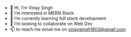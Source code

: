 - 👋 Hi, I’m Vinay Singh 
- 👀 I’m interested in MERN Stack
- 🌱 I’m currently learning full stack development
- 💞️ I’m looking to collaborate on Web Dev 
- 📫 to reach me email me on vinaysingh1803@gmail.com

<!---
vinay-singh-778/vinay-singh-778 is a ✨ special ✨ repository because its `README.md` (this file) appears on your GitHub profile.
You can click the Preview link to take a look at your changes.
--->
